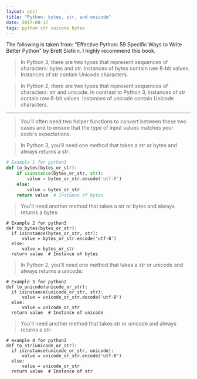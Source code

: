 ```yaml
---
layout: post
title: "Python- bytes, str, and unicode"
date: 2017-08-17
tags: python str unicode bytes
---
```


The following is taken from: "Effective Python: 59 Specific Ways to Write Better Python" by Brett Slatkin. I highly recommend this book.

> In Python 3, there are two types that represent sequences of characters: bytes and str. Instances of bytes contain raw 8-bit values. Instances of str contain Unicode characters.

> In Python 2, there are two types that represent sequences of characters: str and unicode. In contrast to Python 3, instances of str contain raw 8-bit values. Instances of unicode contain Unicode characters.

***

> You'll often need two helper functions to convert between these two cases and to ensure that the type of input values matches your code's expectations.

> In Python 3, you'll need one method that takes a str or bytes and always returns a str:

```python
# Example 1 for python3
def to_bytes(bytes_or_str):
	if isinstance(bytes_or_str, str):
		value = bytes_or_str.encode('utf-8')
	else:
		value = bytes_or_str
	return value  # Instance of bytes
```

  > You'll need another method that takes a str or bytes and always returns a bytes:

  ```
  # Example 2 for python3
def to_bytes(bytes_or_str):
	if isinstance(bytes_or_str, str):
		value = bytes_or_str.encode('utf-8')
	else:
		value = bytes_or_str
	return value  # Instance of bytes
```
  > In Python 2, you'll need one method that takes a str or unicode and always returns a unicode:

  ```
  # Example 3 for python2
  def to_unicode(unicode_or_str):
	if isinstance(unicode_or_str, str):
		value = unicode_or_str.decode('utf-8')
	else:
		value = unicode_or_str
	return value  # Instance of unicode
  ```

  > You'll need another method that takes str or unicode and always returns a str:

  ```
  # example 4 for python2
def to_str(unicode_or_str):
	if isinstance(unicode_or_str, unicode):
		value = unicode_or_str.encode('utf-8')
	else:
		value = unicode_or_str
	return value  # Instance of str
  ```
